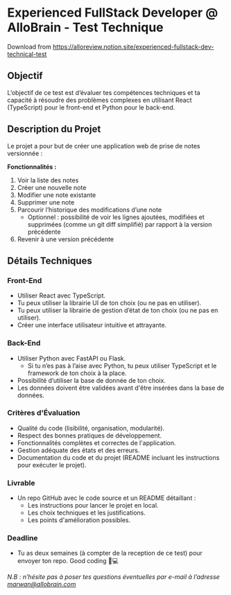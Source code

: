 # Experienced FullStack Developer @ AlloBrain - Test Technique

Download from https://alloreview.notion.site/experienced-fullstack-dev-technical-test

## Objectif

L’objectif de ce test est d’évaluer tes compétences techniques et ta capacité à résoudre des problèmes complexes en utilisant React (TypeScript) pour le front-end et Python pour le back-end.

## Description du Projet

Le projet a pour but de créer une application web de prise de notes versionnée :

**Fonctionnalités :**

1. Voir la liste des notes
2. Créer une nouvelle note
3. Modifier une note existante
4. Supprimer une note
5. Parcourir l’historique des modifications d’une note
    - Optionnel : possibilité de voir les lignes ajoutées, modifiées et supprimées (comme un git diff simplifié) par rapport à la version précédente
6. Revenir à une version précédente

## Détails Techniques

### Front-End

- Utiliser React avec TypeScript.
- Tu peux utiliser la librairie UI de ton choix (ou ne pas en utiliser).
- Tu peux utiliser la librairie de gestion d’état de ton choix (ou ne pas en utiliser).
- Créer une interface utilisateur intuitive et attrayante.

### Back-End

- Utiliser Python avec FastAPI ou Flask.
    - Si tu n’es pas à l’aise avec Python, tu peux utiliser TypeScript et le framework de ton choix à la place.
- Possibilité d’utiliser la base de donnée de ton choix.
- Les données doivent être validées avant d'être insérées dans la base de données.

### Critères d'Évaluation

- Qualité du code (lisibilité, organisation, modularité).
- Respect des bonnes pratiques de développement.
- Fonctionnalités complètes et correctes de l'application.
- Gestion adéquate des états et des erreurs.
- Documentation du code et du projet (README incluant les instructions pour exécuter le projet).

### Livrable

- Un repo GitHub avec le code source et un README détaillant :
    - Les instructions pour lancer le projet en local.
    - Les choix techniques et les justifications.
    - Les points d'amélioration possibles.

### Deadline

- Tu as deux semaines (à compter de la reception de ce test) pour envoyer ton repo. Good coding 🙂💻

*N.B : n’hésite pas à poser tes questions éventuelles par e-mail à l’adresse marwan@allobrain.com*